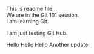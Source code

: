 This is readme file.\
We are in the Git 101 session.\
I am learning Git.

I am just testing Git Hub. 


Hello Hello Hello
Another update